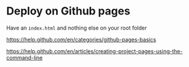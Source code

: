# Deploy on Github pages

Have an `index.html` and nothing else on your root folder

https://help.github.com/en/categories/github-pages-basics

https://help.github.com/en/articles/creating-project-pages-using-the-command-line

